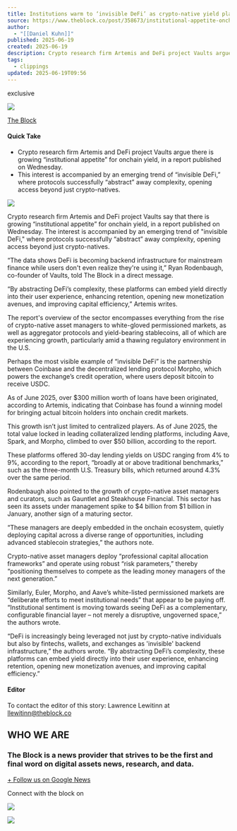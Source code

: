 ```yaml
---
title: Institutions warm to ‘invisible DeFi’ as crypto-native yield platforms mature, Artemis report finds
source: https://www.theblock.co/post/358673/institutional-appetite-onchain-yield-invisible-defi-artemis-report
author:
  - "[[Daniel Kuhn]]"
published: 2025-06-19
created: 2025-06-19
description: Crypto research firm Artemis and DeFi project Vaults argue there is growing “institutional appetite” for onchain yield, in a new report.
tags:
  - clippings
updated: 2025-06-19T09:56
---
```

exclusive

![](https://www.tbstat.com/cdn-cgi/image/format=webp,q=50/wp/uploads/2025/03/20250310_Ecosystems_Category-1200x675.jpg)

[The Block](https://www.theblock.co/)

#### Quick Take

- Crypto research firm Artemis and DeFi project Vaults argue there is growing “institutional appetite” for onchain yield, in a report published on Wednesday.
- This interest is accompanied by an emerging trend of “invisible DeFi,” where protocols successfully “abstract” away complexity, opening access beyond just crypto-natives.

![](https://www.tbstat.com/cdn-cgi/image/format=webp,q=50/wp/uploads/2025/03/20250310_Ecosystems_Category-1200x675.jpg)

Crypto research firm Artemis and DeFi project Vaults say that there is growing “institutional appetite” for onchain yield, in a report published on Wednesday. The interest is accompanied by an emerging trend of "invisible DeFi," where protocols successfully “abstract” away complexity, opening access beyond just crypto-natives.

“The data shows DeFi is becoming backend infrastructure for mainstream finance while users don't even realize they're using it,” Ryan Rodenbaugh, co-founder of Vaults, told The Block in a direct message.

“By abstracting DeFi’s complexity, these platforms can embed yield directly into their user experience, enhancing retention, opening new monetization avenues, and improving capital efficiency,” Artemis writes.

The report's overview of the sector encompasses everything from the rise of crypto-native asset managers to white-gloved permissioned markets, as well as aggregator protocols and yield-bearing stablecoins, all of which are experiencing growth, particularly amid a thawing regulatory environment in the U.S.

Perhaps the most visible example of “invisible DeFi” is the partnership between Coinbase and the decentralized lending protocol Morpho, which powers the exchange’s credit operation, where users deposit bitcoin to receive USDC.

As of June 2025, over $300 million worth of loans have been originated, according to Artemis, indicating that Coinbase has found a winning model for bringing actual bitcoin holders into onchain credit markets.

This growth isn’t just limited to centralized players. As of June 2025, the total value locked in leading collateralized lending platforms, including Aave, Spark, and Morpho, climbed to over $50 billion, according to the report.

These platforms offered 30-day lending yields on USDC ranging from 4% to 9%, according to the report, “broadly at or above traditional benchmarks,” such as the three-month U.S. Treasury bills, which returned around 4.3% over the same period.

Rodenbaugh also pointed to the growth of crypto-native asset managers and curators, such as Gauntlet and Steakhouse Financial. This sector has seen its assets under management spike to $4 billion from $1 billion in January, another sign of a maturing sector.

“These managers are deeply embedded in the onchain ecosystem, quietly deploying capital across a diverse range of opportunities, including advanced stablecoin strategies,” the authors note.

Crypto-native asset managers deploy “professional capital allocation frameworks” and operate using robust “risk parameters,” thereby “positioning themselves to compete as the leading money managers of the next generation.”

Similarly, Euler, Morpho, and Aave’s white-listed permissioned markets are “deliberate efforts to meet institutional needs” that appear to be paying off. “Institutional sentiment is moving towards seeing DeFi as a complementary, configurable financial layer – not merely a disruptive, ungoverned space,” the authors wrote.

“DeFi is increasingly being leveraged not just by crypto-native individuals but also by fintechs, wallets, and exchanges as 'invisible' backend infrastructure,” the authors wrote. “By abstracting DeFi’s complexity, these platforms can embed yield directly into their user experience, enhancing retention, opening new monetization avenues, and improving capital efficiency.”

  

#### Editor

To contact the editor of this story: Lawrence Lewitinn at [llewitinn@theblock.co](https://www.theblock.co/post/358673/)

## WHO WE ARE

### The Block is a news provider that strives to be the first and final word on digital assets news, research, and data.

[+ Follow us on Google News](https://news.google.com/publications/CAAqBwgKMOTbiQswsPabAw?hl=en-US&gl=US&ceid=US%3Aen)

Connect with the block on

[![](https://www.tbstat.com/cdn-cgi/image/format=avif,q=50/wp/uploads/2025/04/20250414_SEC_News-1200x675.jpg)](https://www.theblock.co/post/358641/solana-phantom-orca-superstate-compliant-tokenized-securities-sec)

[![](https://www.tbstat.com/cdn-cgi/image/format=avif,q=50/wp/uploads/2023/01/20230127_FTX_Solana_Research-1200x675.jpg)](https://www.theblock.co/post/358660/dtcc-vaneck-spot-sol-etf-pre-launch-funds)